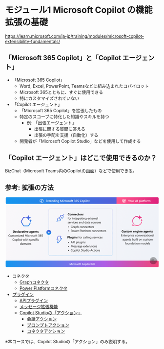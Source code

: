 # モジュール1 Microsoft Copilot の機能拡張の基礎


https://learn.microsoft.com/ja-jp/training/modules/microsoft-copilot-extensibility-fundamentals/

<!--
## ドキュメント:
https://learn.microsoft.com/en-us/microsoft-365-copilot/extensibility/
-->

## 「Microsoft 365 Copilot」と「Copilot エージェント」

- 「Microsoft 365 Copilot」
  - Word, Excel, PowerPoint, Teamsなどに組み込まれたコパイロット
  - Microsoft 365とともに、すぐに使用できる
  - 特にカスタマイズされていない
- 「Copilot エージェント」
  - 「Microsoft 365 Copilot」を拡張したもの
  - 特定のスコープに特化した知識やスキルを持つ
    - 例: 「出張エージェント」
      - 出張に関する質問に答える
      - 出張の手配を支援（自動化）する
  - 開発者が「Microsoft Copilot Studio」などを使用して作成する

## 「Copilot エージェント」はどこで使用できるのか？

BizChat（Microsoft Teams内のCopilotの画面）などで使用できる。

## 参考: 拡張の方法

![alt text](image-29.png)

- コネクタ
  - [Graphコネクタ](https://learn.microsoft.com/ja-jp/microsoft-365-copilot/extensibility/#graph-connectors)
  - [Power Platformコネクタ](https://learn.microsoft.com/ja-jp/microsoft-365-copilot/extensibility/#power-platform-connectors)
- [プラグイン](https://learn.microsoft.com/ja-jp/microsoft-365-copilot/extensibility/#plugins)
  - [APIプラグイン](https://learn.microsoft.com/ja-jp/microsoft-365-copilot/extensibility/overview-api-plugins)
  - [メッセージ拡張機能](https://learn.microsoft.com/ja-jp/microsoft-365-copilot/extensibility/overview-message-extension-bot)
  - [Copilot Studioの「アクション」](https://learn.microsoft.com/ja-jp/microsoft-copilot-studio/copilot-plugins-overview#extend-a-microsoft-copilot-with-an-action)
    - [会話アクション](https://learn.microsoft.com/ja-jp/microsoft-copilot-studio/copilot-conversational-plugins)
    - [プロンプトアクション](https://learn.microsoft.com/ja-jp/microsoft-copilot-studio/microsoft-copilot-extend-action-prompt)
    - [コネクタアクション](https://learn.microsoft.com/ja-jp/microsoft-copilot-studio/microsoft-copilot-extend-action-connector)


※本コースでは、Copilot Studioの「アクション」のみ説明する。

<!--
## 参考: 以前の拡張性の図

![alt text](image-28.png)

## プラグインの種類

https://learn.microsoft.com/ja-JP/microsoft-365-copilot/extensibility/#plugins

- 組み込みのプラグイン
  - Microsoft から出荷される
  - すぐに利用できる
- カスタムのプラグイン（アクション）
  - Microsoft Copilot Studio で開発する
  - 次のモジュール（モジュール02）で解説

-->
